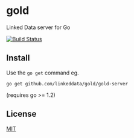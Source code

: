 # gold

Linked Data server for Go

[![Build Status](https://travis-ci.org/linkeddata/gold.png)](https://travis-ci.org/linkeddata/gold)

## Install

Use the `go get` command eg.

    go get github.com/linkeddata/gold/gold-server

(requires go >= 1.2)

## License

[MIT](http://joe.mit-license.org/)
